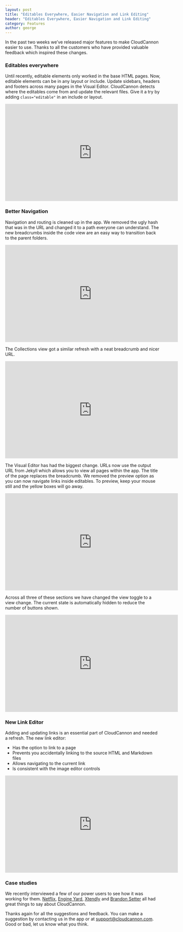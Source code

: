 ```yaml
---
layout: post
title: "Editables Everywhere, Easier Navigation and Link Editing"
header: "Editables Everywhere, Easier Navigation and Link Editing"
category: Features
author: george
---
```




In the past two weeks we’ve released major features to make CloudCannon easier to use. Thanks to all the customers who have provided valuable feedback which inspired these changes.

### Editables everywhere

Until recently, editable elements only worked in the base HTML pages. Now, editable elements can be in any layout or include. Update sidebars, headers and footers across many pages in the Visual Editor. CloudCannon detects where the editables come from and update the relevant files. Give it a try by adding `class="editable"` in an include or layout.

<iframe width="560" height="315" src="https://www.youtube.com/embed/e2kEYFwE5B4?rel=0&amp;showinfo=0&amp;modestbranding" class="screenshot" frameborder="0" allowfullscreen></iframe>

### Better Navigation

Navigation and routing is cleaned up in the app. We removed the ugly hash that was in the URL and changed it to a path everyone can understand. The new breadcrumbs inside the code view are an easy way to transition back to the parent folders.

<iframe width="560" height="315" src="https://www.youtube.com/embed/FgQoQvXOAJc?rel=0&amp;showinfo=0&amp;modestbranding" class="screenshot" frameborder="0" allowfullscreen></iframe>

The Collections view got a similar refresh with a neat breadcrumb and nicer URL.

<iframe width="560" height="315" src="https://www.youtube.com/embed/d-7RGLccpeo?rel=0&amp;showinfo=0&amp;modestbranding" class="screenshot" frameborder="0" allowfullscreen></iframe>

The Visual Editor has had the biggest change. URLs now use the output URL from Jekyll which allows you to view all pages within the app. The title of the page replaces the breadcrumb. We removed the preview option as you can now navigate links inside editables. To preview, keep your mouse still and the yellow boxes will go away.

<iframe width="560" height="315" src="https://www.youtube.com/embed/CUpziwR_96A?rel=0&amp;showinfo=0&amp;modestbranding" class="screenshot" frameborder="0" allowfullscreen></iframe>

Across all three of these sections we have changed the view toggle to a view change. The current state is automatically hidden to reduce the number of buttons shown.

<iframe width="560" height="315" src="https://www.youtube.com/embed/uGLjjaOx5Uc?rel=0&amp;showinfo=0&amp;modestbranding" class="screenshot" frameborder="0" allowfullscreen></iframe>

### New Link Editor

Adding and updating links is an essential part of CloudCannon and needed a refresh. The new link editor:

* Has the option to link to a page
* Prevents you accidentally linking to the source HTML and Markdown files
* Allows navigating to the current link
* Is consistent with the image editor controls

<iframe width="560" height="315" src="https://www.youtube.com/embed/jl7D0QylS1E?rel=0&amp;showinfo=0&amp;modestbranding" class="screenshot" frameborder="0" allowfullscreen></iframe>

### Case studies

We recently interviewed a few of our power users to see how it was working for them. [Netflix](/customers/netflix/), [Engine Yard](/customers/engine-yard/), [Xtendly](/customers/xtendly/) and [Brandon Setter](/customers/brandon-setter/) all had great things to say about CloudCannon.

Thanks again for all the suggestions and feedback. You can make a suggestion by contacting us in the app or at [support@cloudcannon.com](mailto:support@cloudcannon.com). Good or bad, let us know what you think.
